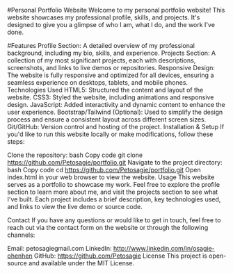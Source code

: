 #Personal Portfolio Website
Welcome to my personal portfolio website! This website showcases my professional profile, skills, and projects. It's designed to give you a glimpse of who I am, what I do, and the work I've done.

#Features
Profile Section: A detailed overview of my professional background, including my bio, skills, and experience.
Projects Section: A collection of my most significant projects, each with descriptions, screenshots, and links to live demos or repositories.
Responsive Design: The website is fully responsive and optimized for all devices, ensuring a seamless experience on desktops, tablets, and mobile phones.
Technologies Used
HTML5: Structured the content and layout of the website.
CSS3: Styled the website, including animations and responsive design.
JavaScript: Added interactivity and dynamic content to enhance the user experience.
Bootstrap/Tailwind (Optional): Used to simplify the design process and ensure a consistent layout across different screen sizes.
Git/GitHub: Version control and hosting of the project.
Installation & Setup
If you'd like to run this website locally or make modifications, follow these steps:

Clone the repository:
bash
Copy code
git clone https://github.com/Petosagie/portfolio.git
Navigate to the project directory:
bash
Copy code
cd https://github.com/Petosagie/portfolio.git
Open index.html in your web browser to view the website.
Usage
This website serves as a portfolio to showcase my work. Feel free to explore the profile section to learn more about me, and visit the projects section to see what I've built. Each project includes a brief description, key technologies used, and links to view the live demo or source code.

Contact
If you have any questions or would like to get in touch, feel free to reach out via the contact form on the website or through the following channels:

Email: petosagiegmail.com
LinkedIn: http://www.linkedin.com/in/osagie-ohenhen
GitHub: https://github.com/Petosagie
License
This project is open-source and available under the MIT License.

